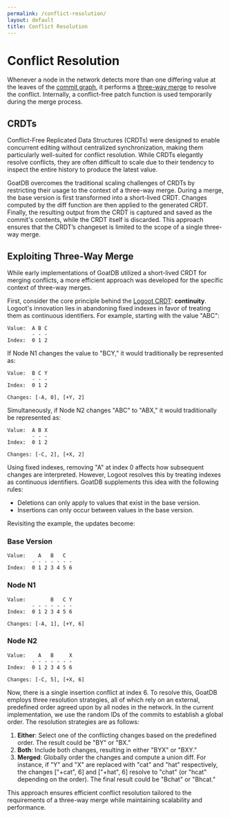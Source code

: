 ```yaml
---
permalink: /conflict-resolution/
layout: default
title: Conflict Resolution
---
```


# Conflict Resolution

Whenever a node in the network detects more than one differing value at the
leaves of the [commit graph](/commit-graph), it performs a
[three-way merge](https://en.wikipedia.org/wiki/Merge_(version_control)#Three-way_merge)
to resolve the conflict. Internally, a conflict-free patch function is used
temporarily during the merge process.

## CRDTs

Conflict-Free Replicated Data Structures (CRDTs) were designed to enable
concurrent editing without centralized synchronization, making them particularly
well-suited for conflict resolution. While CRDTs elegantly resolve conflicts,
they are often difficult to scale due to their tendency to inspect the entire
history to produce the latest value.

GoatDB overcomes the traditional scaling challenges of CRDTs by restricting
their usage to the context of a three-way merge. During a merge, the base
version is first transformed into a short-lived CRDT. Changes computed by the
diff function are then applied to the generated CRDT. Finally, the resulting
output from the CRDT is captured and saved as the commit's contents, while the
CRDT itself is discarded. This approach ensures that the CRDT’s changeset is
limited to the scope of a single three-way merge.

## Exploiting Three-Way Merge

While early implementations of GoatDB utilized a short-lived CRDT for merging
conflicts, a more efficient approach was developed for the specific context of
three-way merges.

First, consider the core principle behind the
[Logoot CRDT](https://inria.hal.science/inria-00432368/document):
**continuity**. Logoot's innovation lies in abandoning fixed indexes in favor of
treating them as continuous identifiers. For example, starting with the value
"ABC":

```
Value:  A B C
        - - -
Index:  0 1 2
```

If Node N1 changes the value to "BCY," it would traditionally be represented as:

```
Value:  B C Y
        - - -
Index:  0 1 2

Changes: [-A, 0], [+Y, 2]
```

Simultaneously, if Node N2 changes "ABC" to "ABX," it would traditionally be
represented as:

```
Value:  A B X
        - - -
Index:  0 1 2

Changes: [-C, 2], [+X, 2]
```

Using fixed indexes, removing "A" at index 0 affects how subsequent changes are
interpreted. However, Logoot resolves this by treating indexes as continuous
identifiers. GoatDB supplements this idea with the following rules:

- Deletions can only apply to values that exist in the base version.
- Insertions can only occur between values in the base version.

Revisiting the example, the updates become:

### Base Version

```
Value:    A   B   C
        - - - - - - -
Index:  0 1 2 3 4 5 6
```

### Node N1

```
Value:        B   C Y
        - - - - - - -
Index:  0 1 2 3 4 5 6

Changes: [-A, 1], [+Y, 6]
```

### Node N2

```
Value:    A   B     X
        - - - - - - -
Index:  0 1 2 3 4 5 6

Changes: [-C, 5], [+X, 6]
```

Now, there is a single insertion conflict at index 6. To resolve this, GoatDB
employs three resolution strategies, all of which rely on an external,
predefined order agreed upon by all nodes in the network. In the current
implementation, we use the random IDs of the commits to establish a global
order. The resolution strategies are as follows:

1. **Either**: Select one of the conflicting changes based on the predefined
   order. The result could be "BY" or "BX."
2. **Both**: Include both changes, resulting in either "BYX" or "BXY."
3. **Merged**: Globally order the changes and compute a union diff. For
   instance, if "Y" and "X" are replaced with "cat" and "hat" respectively, the
   changes ["+cat", 6] and ["+hat", 6] resolve to "chat" (or "hcat" depending on
   the order). The final result could be "Bchat" or "Bhcat."

This approach ensures efficient conflict resolution tailored to the requirements
of a three-way merge while maintaining scalability and performance.
